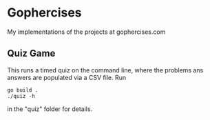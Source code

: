 # Gophercises
My implementations of the projects at gophercises.com
## Quiz Game
This runs a timed quiz on the command line, where the problems ans answers are populated via a CSV file. Run
```
go build .
./quiz -h
```
in the "quiz" folder for details.
